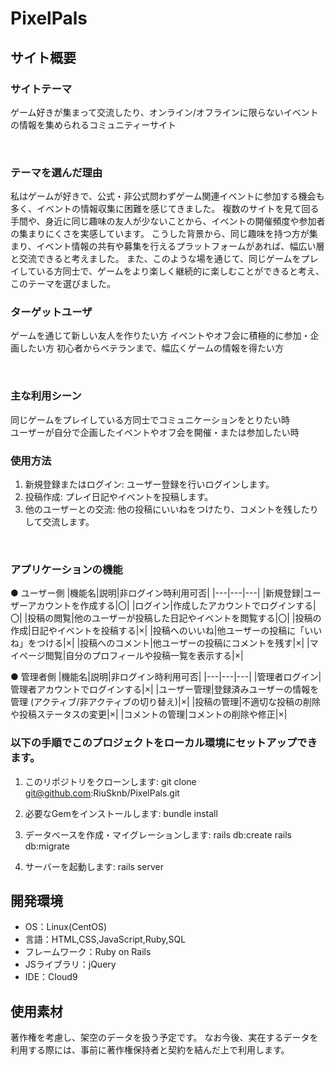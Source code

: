 # PixelPals

## サイト概要
### サイトテーマ
ゲーム好きが集まって交流したり、オンライン/オフラインに限らないイベントの情報を集められるコミュニティーサイト

​
### テーマを選んだ理由
私はゲームが好きで、公式・非公式問わずゲーム関連イベントに参加する機会も多く、イベントの情報収集に困難を感じてきました。
複数のサイトを見て回る手間や、身近に同じ趣味の友人が少ないことから、イベントの開催頻度や参加者の集まりにくさを実感しています。
こうした背景から、同じ趣味を持つ方が集まり、イベント情報の共有や募集を行えるプラットフォームがあれば、幅広い層と交流できると考えました。
また、このような場を通じて、同じゲームをプレイしている方同士で、ゲームをより楽しく継続的に楽しむことができると考え、このテーマを選びました。
​

### ターゲットユーザ
ゲームを通じて新しい友人を作りたい方
イベントやオフ会に積極的に参加・企画したい方
初心者からベテランまで、幅広くゲームの情報を得たい方

​
### 主な利用シーン
同じゲームをプレイしている方同士でコミュニケーションをとりたい時<br>
ユーザーが自分で企画したイベントやオフ会を開催・または参加したい時



### 使用方法
1. 新規登録またはログイン: ユーザー登録を行いログインします。
2. 投稿作成: プレイ日記やイベントを投稿します。
3. 他のユーザーとの交流: 他の投稿にいいねをつけたり、コメントを残したりして交流します。


​
### アプリケーションの機能
● ユーザー側
|機能名|説明|非ログイン時利用可否|
|---|---|---|
|新規登録|ユーザーアカウントを作成する|〇|
|ログイン|作成したアカウントでログインする|〇|
|投稿の閲覧|他のユーザーが投稿した日記やイベントを閲覧する|〇|
|投稿の作成|日記やイベントを投稿する|×|
|投稿へのいいね|他ユーザーの投稿に「いいね」をつける|×|
|投稿へのコメント|他ユーザーの投稿にコメントを残す|×|
|マイページ閲覧|自分のプロフィールや投稿一覧を表示する|×|


● 管理者側
|機能名|説明|非ログイン時利用可否|
|---|---|---|
|管理者ログイン|管理者アカウントでログインする|×|
|ユーザー管理|登録済みユーザーの情報を管理 (アクティブ/非アクティブの切り替え)|×|
|投稿の管理|不適切な投稿の削除や投稿ステータスの変更|×|
|コメントの管理|コメントの削除や修正|×|


### 以下の手順でこのプロジェクトをローカル環境にセットアップできます。
1. このリポジトリをクローンします:
git clone git@github.com:RiuSknb/PixelPals.git

2. 必要なGemをインストールします:
bundle install

3. データベースを作成・マイグレーションします:
rails db:create
rails db:migrate

4. サーバーを起動します:
rails server


## 開発環境
- OS：Linux(CentOS)
- 言語：HTML,CSS,JavaScript,Ruby,SQL
- フレームワーク：Ruby on Rails
- JSライブラリ：jQuery
- IDE：Cloud9



## 使用素材
 著作権を考慮し、架空のデータを扱う予定です。
 なお今後、実在するデータを利用する際には、事前に著作権保持者と契約を結んだ上で利用します。
